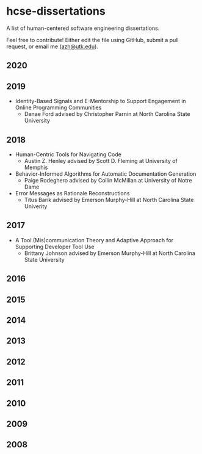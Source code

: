 # hcse-dissertations
A list of human-centered software engineering dissertations. 

Feel free to contribute! Either edit the file using GitHub, submit a pull request, or email me (azh@utk.edu).

## 2020

## 2019
* Identity-Based Signals and E-Mentorship to Support Engagement in Online Programming Communities
  * Denae Ford advised by Christopher Parnin at North Carolina State University

## 2018
* Human-Centric Tools for Navigating Code
  * Austin Z. Henley advised by Scott D. Fleming at University of Memphis
* Behavior-Informed Algorithms for Automatic Documentation Generation
  * Paige Rodeghero advised by Collin McMillan at University of Notre Dame
* Error Messages as Rationale Reconstructions
  * Titus Barik advised by Emerson Murphy-Hill at North Carolina State Univerity

## 2017
 * A Tool (Mis)communication Theory and Adaptive Approach for Supporting Developer Tool Use
   * Brittany Johnson advised by Emerson Murphy-Hill at North Carolina State University
   
## 2016

## 2015

## 2014

## 2013

## 2012

## 2011

## 2010

## 2009

## 2008

